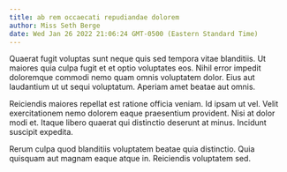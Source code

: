 ```yaml
---
title: ab rem occaecati repudiandae dolorem
author: Miss Seth Berge
date: Wed Jan 26 2022 21:06:24 GMT-0500 (Eastern Standard Time)
---
```

Quaerat fugit voluptas sunt neque quis sed tempora vitae blanditiis. Ut maiores quia culpa fugit et et optio voluptates eos. Nihil error impedit doloremque commodi nemo quam omnis voluptatem dolor. Eius aut laudantium ut ut sequi voluptatum. Aperiam amet beatae aut omnis.

 Reiciendis maiores repellat est ratione officia veniam. Id ipsam ut vel. Velit exercitationem nemo dolorem eaque praesentium provident. Nisi at dolor modi et. Itaque libero quaerat qui distinctio deserunt at minus. Incidunt suscipit expedita.

 Rerum culpa quod blanditiis voluptatem beatae quia distinctio. Quia quisquam aut magnam eaque atque in. Reiciendis voluptatem sed.